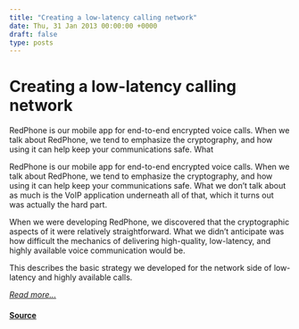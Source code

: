 ```yaml
---
title: "Creating a low-latency calling network"
date: Thu, 31 Jan 2013 00:00:00 +0000
draft: false
type: posts
---
```

# Creating a low-latency calling network





 RedPhone is our mobile app for end-to-end encrypted voice calls. When we talk about RedPhone, we tend to emphasize the cryptography, and how using it can help keep your communications safe. What

RedPhone is our mobile app for end-to-end encrypted voice calls. When we talk about RedPhone, we tend to emphasize the cryptography, and how using it can help keep your communications safe. What we don’t talk about as much is the VoIP application underneath all of that, which it turns out was actually the hard part.

When we were developing RedPhone, we discovered that the cryptographic aspects of it were relatively straightforward. What we didn’t anticipate was how difficult the mechanics of delivering high-quality, low-latency, and highly available voice communication would be.

This describes the basic strategy we developed for the network side of low-latency and highly available calls.

[_Read more..._](https://signal.org/blog/low-latency-switching/)

#### [Source](https://signal.org/blog/low-latency-switching/)

